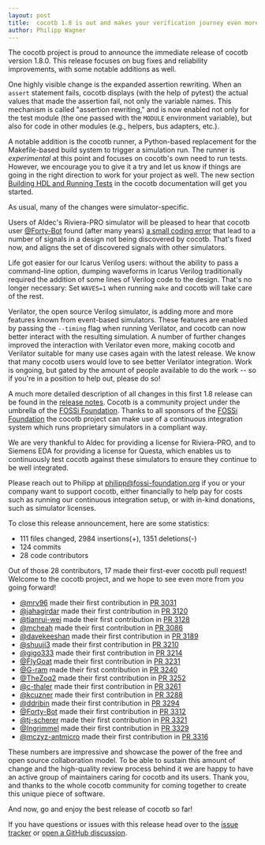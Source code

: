 ```yaml
---
layout: post
title:  cocotb 1.8 is out and makes your verification journey even more enjoyable
author: Philipp Wagner
---
```


The cocotb project is proud to announce the immediate release of cocotb version 1.8.0.
This release focuses on bug fixes and reliability improvements, with some notable additions as well.

<!--more-->

One highly visible change is the expanded assertion rewriting.
When an `assert` statement fails, cocotb displays (with the help of pytest) the actual values that made the assertion fail, not only the variable names.
This mechanism is called "assertion rewriting," and is now enabled not only for the test module (the one passed with the `MODULE` environment variable), but also for code in other modules (e.g., helpers, bus adapters, etc.).

A notable addition is the cocotb runner, a Python-based replacement for the Makefile-based build system to trigger a simulation run.
The runner is *experimental* at this point and focuses on cocotb's own need to run tests.
However, we encourage you to give it a try and let us know if things are going in the right direction to work for your project as well.
The new section [Building HDL and Running Tests](https://docs.cocotb.org/en/latest/runner.html) in the cocotb documentation will get you started.

As usual, many of the changes were simulator-specific.

Users of Aldec's Riviera-PRO simulator will be pleased to hear that cocotb user [@Forty-Bot](https://github.com/Forty-Bot) found (after many years) [a small coding error](https://github.com/cocotb/cocotb/pull/3307/files) that lead to a number of signals in a design not being discovered by cocotb.
That's fixed now, and aligns the set of discovered signals with other simulators.

Life got easier for our Icarus Verilog users: without the ability to pass a command-line option, dumping waveforms in Icarus Verilog traditionally required the addition of some lines of Verilog code to the design. That's no longer necessary: Set `WAVES=1`  when running `make` and cocotb will take care of the rest.

Verilator, the open source Verilog simulator, is adding more and more features known from event-based simulators.
These features are enabled by passing the `--timing` flag when running Verilator, and cocotb can now better interact with the resulting simulation.
A number of further changes improved the interaction with Verilator even more, making cocotb and Verilator suitable for many use cases again with the latest release.
We know that many cocotb users would love to see better Verilator integration.
Work is ongoing, but gated by the amount of people available to do the work -- so if you're in a position to help out, please do so!

A much more detailed description of all changes in this first 1.8 release can be found in the [release notes](https://docs.cocotb.org/en/v1.8.0/release_notes.html).
Cocotb is a community project under the umbrella of the [FOSSi Foundation](https://www.fossi-foundation.org/).
Thanks to all sponsors of the [FOSSi Foundation](https://www.fossi-foundation.org/sponsors) the cocotb project can make use of a continuous integration system which runs proprietary simulators in a compliant way.

We are very thankful to Aldec for providing a license for Riviera-PRO, and to Siemens EDA for providing a license for Questa, which enables us to continuously test cocotb against these simulators to ensure they continue to be well integrated.

Please reach out to Philipp at [philipp@fossi-foundation.org](mailto:philipp@fossi-foundation.org) if you or your company want to support cocotb, either financially to help pay for costs such as running our continuous integration setup, or with in-kind donations, such as simulator licenses.

To close this release announcement, here are some statistics:

* 111 files changed, 2984 insertions(+), 1351 deletions(-)
* 124 commits
* 28 code contributors

Out of those 28 contributors, 17 made their first-ever cocotb pull request!
Welcome to the cocotb project, and we hope to see even more from you going forward!

* [@mrv96](https://github.com/mrv96) made their first contribution in [PR 3031](https://github.com/cocotb/cocotb/pull/3031)
* [@jahagirdar](https://github.com/jahagirdar) made their first contribution in [PR 3120](https://github.com/cocotb/cocotb/pull/3120)
* [@tianrui-wei](https://github.com/tianrui-wei) made their first contribution in [PR 3128](https://github.com/cocotb/cocotb/pull/3128)
* [@mcheah](https://github.com/mcheah) made their first contribution in [PR 3086](https://github.com/cocotb/cocotb/pull/3086)
* [@davekeeshan](https://github.com/davekeeshan) made their first contribution in [PR 3189](https://github.com/cocotb/cocotb/pull/3189)
* [@shuuji3](https://github.com/shuuji3) made their first contribution in [PR 3210](https://github.com/cocotb/cocotb/pull/3210)
* [@gigo333](https://github.com/gigo333) made their first contribution in [PR 3214](https://github.com/cocotb/cocotb/pull/3214)
* [@FlyGoat](https://github.com/FlyGoat) made their first contribution in [PR 3231](https://github.com/cocotb/cocotb/pull/3231)
* [@G-ram](https://github.com/G-ram) made their first contribution in [PR 3240](https://github.com/cocotb/cocotb/pull/3240)
* [@TheZoq2](https://github.com/TheZoq2) made their first contribution in [PR 3252](https://github.com/cocotb/cocotb/pull/3252)
* [@c-thaler](https://github.com/c-thaler) made their first contribution in [PR 3261](https://github.com/cocotb/cocotb/pull/3261)
* [@kcuzner](https://github.com/kcuzner) made their first contribution in [PR 3288](https://github.com/cocotb/cocotb/pull/3288)
* [@ddribin](https://github.com/ddribin) made their first contribution in [PR 3294](https://github.com/cocotb/cocotb/pull/3294)
* [@Forty-Bot](https://github.com/Forty-Bot) made their first contribution in [PR 3312](https://github.com/cocotb/cocotb/pull/3312)
* [@tj-scherer](https://github.com/tj-scherer) made their first contribution in [PR 3321](https://github.com/cocotb/cocotb/pull/3321)
* [@Ingrimmel](https://github.com/Ingrimmel) made their first contribution in [PR 3329](https://github.com/cocotb/cocotb/pull/3329)
* [@mczyz-antmicro](https://github.com/mczyz-antmicro) made their first contribution in [PR 3316](https://github.com/cocotb/cocotb/pull/3316)

These numbers are impressive and showcase the power of the free and open source collaboration model.
To be able to sustain this amount of change and the high-quality review process behind it we are happy to have an active group of maintainers caring for cocotb and its users.
Thank you, and thanks to the whole cocotb community for coming together to create this unique piece of software.

And now, go and enjoy the best release of cocotb so far!

If you have questions or issues with this release head over to the [issue tracker](https://github.com/cocotb/cocotb/issues) or [open a GitHub discussion](https://github.com/cocotb/cocotb/discussions).
